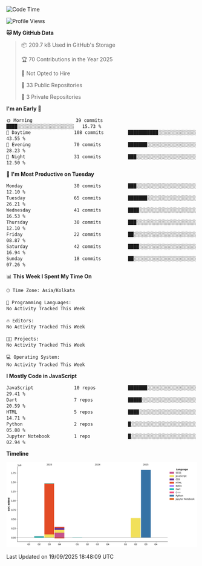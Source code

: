 <!--START_SECTION:waka-->
![Code Time](http://img.shields.io/badge/Code%20Time-359%20hrs%204%20mins-blue)

![Profile Views](http://img.shields.io/badge/Profile%20Views-1-blue)

**🐱 My GitHub Data** 

> 📦 209.7 kB Used in GitHub's Storage 
 > 
> 🏆 70 Contributions in the Year 2025
 > 
> 🚫 Not Opted to Hire
 > 
> 📜 33 Public Repositories 
 > 
> 🔑 3 Private Repositories 
 > 
**I'm an Early 🐤** 

```text
🌞 Morning                39 commits          ████░░░░░░░░░░░░░░░░░░░░░   15.73 % 
🌆 Daytime                108 commits         ███████████░░░░░░░░░░░░░░   43.55 % 
🌃 Evening                70 commits          ███████░░░░░░░░░░░░░░░░░░   28.23 % 
🌙 Night                  31 commits          ███░░░░░░░░░░░░░░░░░░░░░░   12.50 % 
```
📅 **I'm Most Productive on Tuesday** 

```text
Monday                   30 commits          ███░░░░░░░░░░░░░░░░░░░░░░   12.10 % 
Tuesday                  65 commits          ███████░░░░░░░░░░░░░░░░░░   26.21 % 
Wednesday                41 commits          ████░░░░░░░░░░░░░░░░░░░░░   16.53 % 
Thursday                 30 commits          ███░░░░░░░░░░░░░░░░░░░░░░   12.10 % 
Friday                   22 commits          ██░░░░░░░░░░░░░░░░░░░░░░░   08.87 % 
Saturday                 42 commits          ████░░░░░░░░░░░░░░░░░░░░░   16.94 % 
Sunday                   18 commits          ██░░░░░░░░░░░░░░░░░░░░░░░   07.26 % 
```


📊 **This Week I Spent My Time On** 

```text
🕑︎ Time Zone: Asia/Kolkata

💬 Programming Languages: 
No Activity Tracked This Week

🔥 Editors: 
No Activity Tracked This Week

🐱‍💻 Projects: 
No Activity Tracked This Week

💻 Operating System: 
No Activity Tracked This Week
```

**I Mostly Code in JavaScript** 

```text
JavaScript               10 repos            ███████░░░░░░░░░░░░░░░░░░   29.41 % 
Dart                     7 repos             █████░░░░░░░░░░░░░░░░░░░░   20.59 % 
HTML                     5 repos             ████░░░░░░░░░░░░░░░░░░░░░   14.71 % 
Python                   2 repos             █░░░░░░░░░░░░░░░░░░░░░░░░   05.88 % 
Jupyter Notebook         1 repo              █░░░░░░░░░░░░░░░░░░░░░░░░   02.94 % 
```



**Timeline**

![Lines of Code chart](https://raw.githubusercontent.com/sairam030/sairam030/main/assets/bar_graph.png)


 Last Updated on 19/09/2025 18:48:09 UTC
<!--END_SECTION:waka-->
